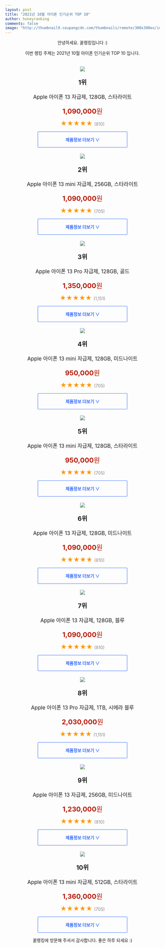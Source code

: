```yaml
--- 
layout: post 
title: "2021년 10월 아이폰 인기순위 TOP 10" 
author: honeyranking 
comments: false 
image: "http://thumbnail9.coupangcdn.com/thumbnails/remote/300x300ex/image/retail/images/4004015715710544-7cc32b49-4618-406b-96fc-4e2617e9164c.jpg" 
--- 
```

<p style="text-align: center;">안녕하세요. 꿀랭킹입니다 :)</p> <p style="text-align: center;">이번 랭킹 주제는 2021년 10월 아이폰 인기순위 TOP 10 입니다.</p><center><img src="http://thumbnail9.coupangcdn.com/thumbnails/remote/300x300ex/image/retail/images/4004015715710544-7cc32b49-4618-406b-96fc-4e2617e9164c.jpg" style="margin-top:20px" /></center> <p style="text-align: center; font-size: 20px"><b>1위</b></p> <p style="text-align: center; font-size: 17px">Apple 아이폰 13 자급제, 128GB, 스타라이트</p> <p style="text-align: center;"><span style="color: #b61800; font-size: 22px;"><b>1,090,000</b>원</span></p> <p style="text-align: center;"><span style="color: #ff9600; font-size: 20px;">★★★★★ </span><span style="color: #878787;">(810)</span></p> <center><a href="https://coupa.ng/b86bzn"> <div style="font-size: 14px; display: inline-block; padding: 15px 90px; color: #346aff; border-radius: 2px; border: 1px solid #346aff; cursor: pointer;"><b>제품정보 더보기 &or;</b></div> </a></center><center><img src="http://thumbnail8.coupangcdn.com/thumbnails/remote/300x300ex/image/retail/images/2756707512187407-a0a12381-b08f-45c6-9465-858e7804e33e.jpg" style="margin-top:20px" /></center> <p style="text-align: center; font-size: 20px"><b>2위</b></p> <p style="text-align: center; font-size: 17px">Apple 아이폰 13 mini 자급제, 256GB, 스타라이트</p> <p style="text-align: center;"><span style="color: #b61800; font-size: 22px;"><b>1,090,000</b>원</span></p> <p style="text-align: center;"><span style="color: #ff9600; font-size: 20px;">★★★★★ </span><span style="color: #878787;">(705)</span></p> <center><a href="https://coupa.ng/b86bzt"> <div style="font-size: 14px; display: inline-block; padding: 15px 90px; color: #346aff; border-radius: 2px; border: 1px solid #346aff; cursor: pointer;"><b>제품정보 더보기 &or;</b></div> </a></center><center><img src="http://thumbnail9.coupangcdn.com/thumbnails/remote/300x300ex/image/retail/images/2134343133468303-19a92a84-7c15-4d66-af30-ed0b9c73f034.jpg" style="margin-top:20px" /></center> <p style="text-align: center; font-size: 20px"><b>3위</b></p> <p style="text-align: center; font-size: 17px">Apple 아이폰 13 Pro 자급제, 128GB, 골드</p> <p style="text-align: center;"><span style="color: #b61800; font-size: 22px;"><b>1,350,000</b>원</span></p> <p style="text-align: center;"><span style="color: #ff9600; font-size: 20px;">★★★★★ </span><span style="color: #878787;">(1,151)</span></p> <center><a href="https://coupa.ng/b86bzx"> <div style="font-size: 14px; display: inline-block; padding: 15px 90px; color: #346aff; border-radius: 2px; border: 1px solid #346aff; cursor: pointer;"><b>제품정보 더보기 &or;</b></div> </a></center><center><img src="http://thumbnail10.coupangcdn.com/thumbnails/remote/300x300ex/image/retail/images/2033058241318549-3fb6d002-7ce9-4075-a28d-7d09a1e93795.jpg" style="margin-top:20px" /></center> <p style="text-align: center; font-size: 20px"><b>4위</b></p> <p style="text-align: center; font-size: 17px">Apple 아이폰 13 mini 자급제, 128GB, 미드나이트</p> <p style="text-align: center;"><span style="color: #b61800; font-size: 22px;"><b>950,000</b>원</span></p> <p style="text-align: center;"><span style="color: #ff9600; font-size: 20px;">★★★★★ </span><span style="color: #878787;">(705)</span></p> <center><a href="https://coupa.ng/b86bzA"> <div style="font-size: 14px; display: inline-block; padding: 15px 90px; color: #346aff; border-radius: 2px; border: 1px solid #346aff; cursor: pointer;"><b>제품정보 더보기 &or;</b></div> </a></center><center><img src="http://thumbnail7.coupangcdn.com/thumbnails/remote/300x300ex/image/retail/images/4004397709781541-9f01fe0e-dd67-4d12-868b-68ba5c6a5174.jpg" style="margin-top:20px" /></center> <p style="text-align: center; font-size: 20px"><b>5위</b></p> <p style="text-align: center; font-size: 17px">Apple 아이폰 13 mini 자급제, 128GB, 스타라이트</p> <p style="text-align: center;"><span style="color: #b61800; font-size: 22px;"><b>950,000</b>원</span></p> <p style="text-align: center;"><span style="color: #ff9600; font-size: 20px;">★★★★★ </span><span style="color: #878787;">(705)</span></p> <center><a href="https://coupa.ng/b86bzD"> <div style="font-size: 14px; display: inline-block; padding: 15px 90px; color: #346aff; border-radius: 2px; border: 1px solid #346aff; cursor: pointer;"><b>제품정보 더보기 &or;</b></div> </a></center><center><img src="http://thumbnail9.coupangcdn.com/thumbnails/remote/300x300ex/image/retail/images/2756129803132420-c1293aed-5102-4034-9a8c-8fa47dd669b0.jpg" style="margin-top:20px" /></center> <p style="text-align: center; font-size: 20px"><b>6위</b></p> <p style="text-align: center; font-size: 17px">Apple 아이폰 13 자급제, 128GB, 미드나이트</p> <p style="text-align: center;"><span style="color: #b61800; font-size: 22px;"><b>1,090,000</b>원</span></p> <p style="text-align: center;"><span style="color: #ff9600; font-size: 20px;">★★★★★ </span><span style="color: #878787;">(810)</span></p> <center><a href="https://coupa.ng/b86bzE"> <div style="font-size: 14px; display: inline-block; padding: 15px 90px; color: #346aff; border-radius: 2px; border: 1px solid #346aff; cursor: pointer;"><b>제품정보 더보기 &or;</b></div> </a></center><center><img src="http://thumbnail8.coupangcdn.com/thumbnails/remote/300x300ex/image/retail/images/4002844522145165-48f4c65b-a093-4e53-9071-ed46b6688da1.jpg" style="margin-top:20px" /></center> <p style="text-align: center; font-size: 20px"><b>7위</b></p> <p style="text-align: center; font-size: 17px">Apple 아이폰 13 자급제, 128GB, 블루</p> <p style="text-align: center;"><span style="color: #b61800; font-size: 22px;"><b>1,090,000</b>원</span></p> <p style="text-align: center;"><span style="color: #ff9600; font-size: 20px;">★★★★★ </span><span style="color: #878787;">(810)</span></p> <center><a href="https://coupa.ng/b86bzI"> <div style="font-size: 14px; display: inline-block; padding: 15px 90px; color: #346aff; border-radius: 2px; border: 1px solid #346aff; cursor: pointer;"><b>제품정보 더보기 &or;</b></div> </a></center><center><img src="http://thumbnail9.coupangcdn.com/thumbnails/remote/300x300ex/image/retail/images/4006066244446989-22f39d89-a35f-4a09-8496-4896cb752c55.jpg" style="margin-top:20px" /></center> <p style="text-align: center; font-size: 20px"><b>8위</b></p> <p style="text-align: center; font-size: 17px">Apple 아이폰 13 Pro 자급제, 1TB, 시에라 블루</p> <p style="text-align: center;"><span style="color: #b61800; font-size: 22px;"><b>2,030,000</b>원</span></p> <p style="text-align: center;"><span style="color: #ff9600; font-size: 20px;">★★★★★ </span><span style="color: #878787;">(1,151)</span></p> <center><a href="https://coupa.ng/b86bzP"> <div style="font-size: 14px; display: inline-block; padding: 15px 90px; color: #346aff; border-radius: 2px; border: 1px solid #346aff; cursor: pointer;"><b>제품정보 더보기 &or;</b></div> </a></center><center><img src="http://thumbnail7.coupangcdn.com/thumbnails/remote/300x300ex/image/retail/images/2132981590129691-81a827a8-e6e3-4c7f-a230-cea95c7fc64a.jpg" style="margin-top:20px" /></center> <p style="text-align: center; font-size: 20px"><b>9위</b></p> <p style="text-align: center; font-size: 17px">Apple 아이폰 13 자급제, 256GB, 미드나이트</p> <p style="text-align: center;"><span style="color: #b61800; font-size: 22px;"><b>1,230,000</b>원</span></p> <p style="text-align: center;"><span style="color: #ff9600; font-size: 20px;">★★★★★ </span><span style="color: #878787;">(810)</span></p> <center><a href="https://coupa.ng/b86bzT"> <div style="font-size: 14px; display: inline-block; padding: 15px 90px; color: #346aff; border-radius: 2px; border: 1px solid #346aff; cursor: pointer;"><b>제품정보 더보기 &or;</b></div> </a></center><center><img src="http://thumbnail8.coupangcdn.com/thumbnails/remote/300x300ex/image/retail/images/2133547730008843-afddc703-877f-46b8-a9fb-6bfec0fa2125.jpg" style="margin-top:20px" /></center> <p style="text-align: center; font-size: 20px"><b>10위</b></p> <p style="text-align: center; font-size: 17px">Apple 아이폰 13 mini 자급제, 512GB, 스타라이트</p> <p style="text-align: center;"><span style="color: #b61800; font-size: 22px;"><b>1,360,000</b>원</span></p> <p style="text-align: center;"><span style="color: #ff9600; font-size: 20px;">★★★★★ </span><span style="color: #878787;">(705)</span></p> <center><a href="https://coupa.ng/b86bzU"> <div style="font-size: 14px; display: inline-block; padding: 15px 90px; color: #346aff; border-radius: 2px; border: 1px solid #346aff; cursor: pointer;"><b>제품정보 더보기 &or;</b></div> </a></center> <p style="text-align: center;">꿀랭킹에 방문해 주셔서 감사합니다. 좋은 하루 되세요 :)</p>
